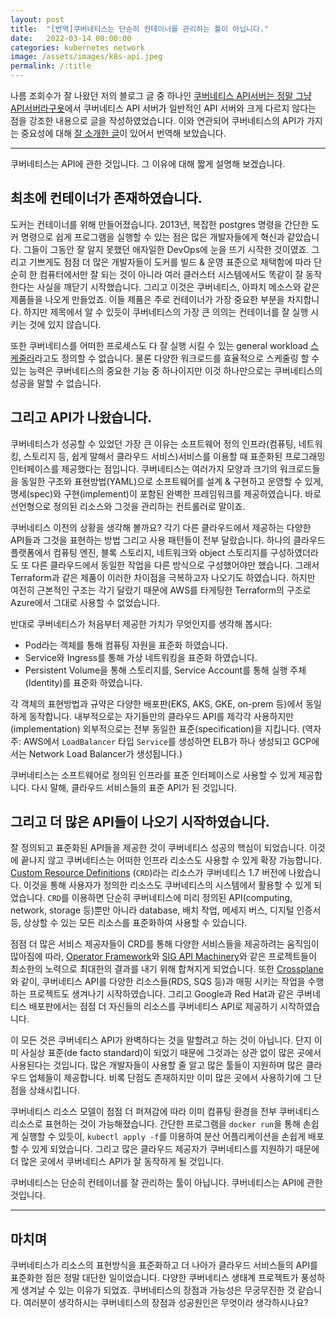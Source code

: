 ```yaml
---
layout: post
title:  "[번역]쿠버네티스는 단순히 컨테이너를 관리하는 툴이 아닙니다."
date:   2022-03-14 00:00:00
categories: kubernetes network
image: /assets/images/k8s-api.jpeg
permalink: /:title
---
```

나름 조회수가 잘 나왔던 저의 블로그 글 중 하나인 [쿠버네티스 API서버는 정말 그냥 API서버라구욧](https://coffeewhale.com/apiserver)에서 쿠버네티스 API 서버가 일반적인 API 서버와 크게 다르지 않다는 점을 강조한 내용으로 글을 작성하였었습니다. 이와 연관되어 쿠버네티스의 API가 가지는 중요성에 대해 [잘 소개한 글](https://blog.joshgav.com/posts/kubernetes-isnt-about-containers)이 있어서 번역해 보았습니다.

---

쿠버네티스는 API에 관한 것입니다. 그 이유에 대해 짧게 설명해 보겠습니다.

## 최초에 컨테이너가 존재하였습니다.

도커는 컨테이너를 위해 만들어졌습니다. 2013년, 복잡한 postgres 명령을 간단한 도커 명령으로 쉽게 프로그램을 실행할 수 있는 점은 많은 개발자들에게 혁신과 같았습니다. 그들이 그동안 잘 알지 못했던 애자일한 DevOps에 눈을 뜨기 시작한 것이였죠. 그리고 기쁘게도 점점 더 많은 개발자들이 도커를 빌드 & 운영 표준으로 채택함에 따라 단순히 한 컴퓨터에서만 잘 되는 것이 아니라 여러 클러스터 시스템에서도 똑같이 잘 동작한다는 사실을 깨닫기 시작했습니다. 그리고 이것은 쿠버네티스, 아파치 메소스와 같은 제품들을 나오게 만들었죠. 이들 제품은 주로 컨테이너가 가장 중요한 부분을 차지합니다. 하지만 제목에서 알 수 있듯이 쿠버네티스의 가장 큰 의의는 컨테이너를 잘 실행 시키는 것에 있지 않습니다.

또한 쿠버네티스를 어떠한 프로세스도 다 잘 실행 시킬 수 있는 general workload [스케줄러](https://kubernetes.io/docs/concepts/scheduling-eviction/kube-scheduler/)라고도 정의할 수 없습니다. 물론 다양한 워크로드를 효율적으로 스케줄링 할 수 있는 능력은 쿠버네티스의 중요한 기능 중 하나이지만 이것 하나만으로는 쿠버네티스의 성공을 말할 수 없습니다.

## 그리고 API가 나왔습니다.

쿠버네티스가 성공할 수 있었던 가장 큰 이유는 소프트웨어 정의 인프라(컴퓨팅, 네트워킹, 스토리지 등, 쉽게 말해서 클라우드 서비스)서비스를 이용할 때 표준화된 프로그래밍 인터페이스를 제공했다는 점입니다. 쿠버네티스는 여러가지 모양과 크기의 워크로드들을 동일한 구조와 표현방법(YAML)으로 소프트웨어를 설계 & 구현하고 운영할 수 있게, 명세(spec)와 구현(implement)이 포함된 완벽한 프레임워크를 제공하였습니다. 바로 선언형으로 정의된 리소스와 그것을 관리하는 컨트롤러로 말이죠.

쿠버네티스 이전의 상황을 생각해 볼까요? 각기 다른 클라우드에서 제공하는 다양한 API들과 그것을 표현하는 방법 그리고 사용 패턴들이 전부 달랐습니다. 하나의 클라우드 플랫폼에서 컴퓨팅 엔진, 블록 스토리지, 네트워크와 object 스토리지를 구성하였더라도 또 다른 클라우드에서 동일한 작업을 다른 방식으로 구성했어야만 했습니다. 그래서 Terraform과 같은 제품이 이러한 차이점을 극복하고자 나오기도 하였습니다. 하지만 여전히 근본적인 구조는 각기 달랐기 때문에 AWS를 타게팅한 Terraform의 구조로 Azure에서 그대로 사용할 수 없었습니다.

반대로 쿠버네티스가 처음부터 제공한 가치가 무엇인지를 생각해 봅시다:

- Pod라는 객체를 통해 컴퓨팅 자원을 표준화 하였습니다.
- Service와 Ingress를 통해 가상 네트워킹을 표준화 하였습니다.
- Persistent Volume을 통해 스토리지를, Service Account를 통해 실행 주체(Identity)를 표준화 하였습니다.

각 객체의 표현방법과 규약은 다양한 배포판(EKS, AKS, GKE, on-prem 등)에서 동일하게 동작합니다. 내부적으로는 자기들만의 클라우드 API를 제각각 사용하지만(implementation) 외부적으로는 전부 동일한 표준(specification)을 지킵니다. (역자주: AWS에서 `LoadBalancer` 타입 `Service`를 생성하면 ELB가 하나 생성되고 GCP에서는 Network Load Balancer가 생성됩니다.)

쿠버네티스는 소프트웨어로 정의된 인프라를 표준 인터페이스로 사용할 수 있게 제공합니다. 다시 말해, 클라우드 서비스들의 표준 API가 된 것입니다.

## 그리고 더 많은 API들이 나오기 시작하였습니다.

잘 정의되고 표준화된 API들을 제공한 것이 쿠버네티스 성공의 핵심이 되었습니다. 이것에 끝나지 않고 쿠버네티스는 어떠한 인프라 리소스도 사용할 수 있게 확장 가능합니다. [Custom Resource Definitions](https://kubernetes.io/docs/concepts/extend-kubernetes/api-extension/custom-resources/) (`CRD`)라는 리소스가 쿠버네티스 1.7 버전에 나왔습니다. 이것을 통해 사용자가 정의한 리소스도 쿠버네티스의 시스템에서 활용할 수 있게 되었습니다. `CRD`를 이용하면 단순히 쿠버네티스에 미리 정의된 API(computing, network, storage 등)뿐만 아니라 database, 배치 작업, 메세지 버스, 디지털 인증서 등, 상상할 수 있는 모든 리소스를 표준화하여 사용할 수 있습니다.

점점 더 많은 서비스 제공자들이 CRD를 통해 다양한 서비스들을 제공하려는 움직임이 많아짐에 따라, [Operator Framework](https://operatorframework.io/)와 [SIG API Machinery](https://github.com/kubernetes/community/tree/master/sig-api-machinery)와 같은 프로젝트들이 최소한의 노력으로 최대한의 결과를 내기 위해 합쳐지게 되었습니다. 또한 [Crossplane](https://crossplane.io)와 같이, 쿠버네티스 API를 다양한 리소스들(RDS, SQS 등)과 매핑 시키는 작업을 수행하는 프로젝트도 생겨나기 시작하였습니다. 그리고 Google과 Red Hat과 같은 쿠버네티스 배포판에서는 점점 더 자신들의 리소스를 쿠버네티스 API로 제공하기 시작하였습니다.

이 모든 것은 쿠버네티스 API가 완벽하다는 것을 말할려고 하는 것이 아닙니다. 단지 이미 사실상 표준(de facto standard)이 되었기 때문에 그것과는 상관 없이 많은 곳에서 사용된다는 것입니다. 많은 개발자들이 사용할 줄 알고 많은 툴들이 지원하며 많은 클라우드 업체들이 제공합니다. 비록 단점도 존재하지만 이미 많은 곳에서 사용하기에 그 단점을 상쇄시킵니다.

쿠버네티스 리소스 모델이 점점 더 퍼져감에 따라 이미 컴퓨팅 환경을 전부 쿠버네티스 리소스로 표현하는 것이 가능해졌습니다. 간단한 프로그램을 `docker run`을 통해 손쉽게 실행할 수 있듯이, `kubectl apply -f`를 이용하여 분산 어플리케이션을 손쉽게 배포할 수 있게 되었습니다. 그리고 많은 클라우드 제공자가 쿠버네티스를 지원하기 때문에 더 많은 곳에서 쿠버네티스 API가 잘 동작하게 될 것입니다.

쿠버네티스는 단순히 컨테이너를 잘 관리하는 툴이 아닙니다. 쿠버네티스는 API에 관한 것입니다.

---

## 마치며

쿠버네티스가 리소스의 표현방식을 표준화하고 더 나아가 클라우드 서비스들의 API를 표준화한 점은 정말 대단한 일이었습니다. 다양한 쿠버네티스 생태계 프로젝트가 풍성하게 생겨날 수 있는 이유가 되었죠.
쿠버네티스의 장점과 가능성은 무궁무진한 것 같습니다. 여러분이 생각하시는 쿠버네티스의 장점과 성공원인은 무엇이라 생각하시나요?

